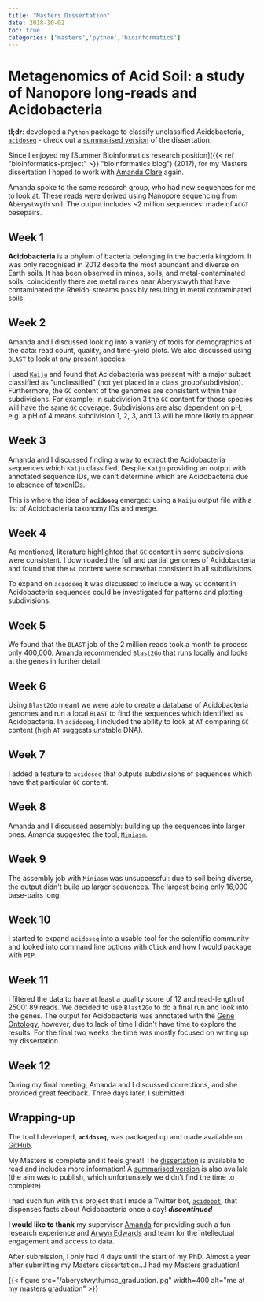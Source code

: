```yaml
---
title: "Masters Dissertation"
date: 2018-10-02
toc: true
categories: ['masters','python','bioinformatics']
---
```


# Metagenomics of Acid Soil: a study of Nanopore long-reads and Acidobacteria

**tl;dr**: developed a `Python` package to classify unclassified Acidobacteria, [`acidoseq`](https://github.com/sap218/acidoseq "acidoseq git repository") - check out a [summarised version](https://github.com/sap218/misc/blob/master/acidoseq.pdf "acidoseq preprint") of the dissertation.

Since I enjoyed my [Summer Bioinformatics research position]({{< ref "bioinformatics-project" >}} "bioinformatics blog") (2017), for my Masters dissertation I hoped to work with [Amanda Clare](https://www.aber.ac.uk/en/cs/staff-profiles/listing/profile/afc/ "Amanda Clare staff profile") again.

Amanda spoke to the same research group, who had new sequences for me to look at.
These reads were derived using Nanopore sequencing from Aberystwyth soil.
The output includes ~2 million sequences: made of `ACGT` basepairs.

## Week 1
**Acidobacteria** is a phylum of bacteria belonging in the bacteria kingdom. It was only recognised in 2012 despite the most abundant and diverse on Earth soils.
It has been observed in mines, soils, and metal-contaminated soils; coincidently there are metal mines near Aberystwyth that have contaminated the Rheidol streams possibly resulting in metal contaminated soils.

## Week 2
Amanda and I discussed looking into a variety of tools for demographics of the data: read count, quality, and time-yield plots.
We also discussed using [`BLAST`](https://pubmed.ncbi.nlm.nih.gov/2231712/ "BLAST") to look at any present species.

I used [`Kaiju`](https://www.nature.com/articles/ncomms11257 "Kaiju") and found that Acidobacteria was present with a major subset classified as "unclassified" (not yet placed in a class group/subdivision).
Furthermore, the `GC` content of the genomes are consistent within their subdivisions.
For example: in subdivision 3 the `GC` content for those species will have the same `GC` coverage.
Subdivisions are also dependent on pH, e.g. a pH of 4 means subdivision 1, 2, 3, and 13 will be more likely to appear.

## Week 3
Amanda and I discussed finding a way to extract the Acidobacteria sequences which `Kaiju` classified. 
Despite `Kaiju` providing an output with annotated sequence IDs, we can't determine which are Acidobacteria due to absence of taxonIDs.

This is where the idea of **`acidoseq`** emerged: using a `Kaiju` output file with a list of Acidobacteria taxonomy IDs and merge.

## Week 4
As mentioned, literature highlighted that `GC` content in some subdivisions were consistent.
I downloaded the full and partial genomes of Acidobacteria and found that the `GC` content were somewhat consistent in all subdivisions.

To expand on `acidoseq` it was discussed to include a way `GC` content in Acidobacteria sequences could be investigated for patterns and plotting subdivisions.

## Week 5
We found that the `BLAST` job of the 2 million reads took a month to process only 400,000. Amanda recommended [`Blast2Go`](https://academic.oup.com/bioinformatics/article/21/18/3674/202517 "Blast2Go") that runs locally and looks at the genes in further detail.

## Week 6
Using `Blast2Go` meant we were able to create a database of Acidobacteria genomes and run a local `BLAST` to find the sequences which identified as Acidobacteria.
In `acidoseq`, I included the ability to look at `AT` comparing `GC` content (high `AT` suggests unstable DNA).

## Week 7
I added a feature to `acidoseq` that outputs subdivisions of sequences which have that particular `GC` content.

## Week 8
Amanda and I discussed assembly: building up the sequences into larger ones. Amanda suggested the tool, [`Miniasm`](https://academic.oup.com/bioinformatics/article/32/14/2103/1742895 "Miniasm").

## Week 9
The assembly job with `Miniasm` was unsuccessful: due to soil being diverse, the output didn't build up larger sequences. The largest being only 16,000 base-pairs long.

## Week 10
I started to expand `acidoseq` into a usable tool for the scientific community and looked into command line options with `Click` and how I would package with `PIP`.

## Week 11
I filtered the data to have at least a quality score of 12 and read-length of 2500: 89 reads.
We decided to use `Blast2Go` to do a final run and look into the genes.
The output for Acidobacteria was annotated with the [Gene Ontology](https://bmcbioinformatics.biomedcentral.com/articles/10.1186/1471-2105-9-S5-S2 "Gene Ontology"), however, due to lack of time I didn't have time to explore the results.
For the final two weeks the time was mostly focused on writing up my dissertation.

## Week 12
During my final meeting, Amanda and I discussed corrections, and she provided great feedback. Three days later, I submitted!

## Wrapping-up

The tool I developed, **`acidoseq`**, was packaged up and made available on [GitHub](https://github.com/sap218/acidoseq "acidoseq git repository"). 

My Masters is complete and it feels great! The [dissertation](https://github.com/sap218/misc/blob/master/postgraduate_dissertation.pdf "masters dissertation") is available to read and includes more information!
A [summarised version](https://github.com/sap218/misc/blob/master/acidoseq.pdf "acidoseq preprint") is also availale (the aim was to publish, which unfortunately we didn't find the time to complete).

I had such fun with this project that I made a Twitter bot, [`acidobot`](https://twitter.com/acido_bot "discontinued acidobot twitter bot"), that dispenses facts about Acidobacteria once a day! ***discontinued***

**I would like to thank** my supervisor [Amanda](https://twitter.com/afcaber "Amanda's Twitter") for providing such a fun research experience and [Arwyn Edwards](https://twitter.com/arwynedwards "Arwyn's Twitter") and team for the intellectual engagement and access to data.

After submission, I only had 4 days until the start of my PhD. Almost a year after submitting my Masters dissertation...I had my Masters graduation!

{{< figure src="/aberystwyth/msc_graduation.jpg" width=400 alt="me at my masters graduation" >}}